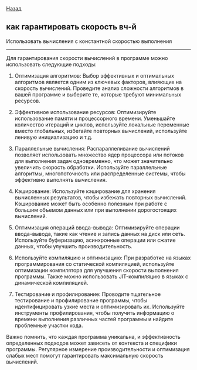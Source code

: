 [Назад](/L1/L1_.md) 

## как гарантировать скорость вч-й

Использовать вычисления с константной скоростью выполнения



----------------------------------------------------------------
Для гарантирования скорости вычислений в программе можно использовать следующие подходы:

1. Оптимизация алгоритмов: Выбор эффективных и оптимальных алгоритмов является одним из ключевых факторов, влияющих на скорость вычислений. Проведите анализ сложности алгоритмов в вашей программе и выберите те, которые требуют минимальных ресурсов.

2. Эффективное использование ресурсов: Оптимизируйте использование памяти и процессорного времени. Уменьшайте количество итераций и циклов, используйте локальные переменные вместо глобальных, избегайте повторных вычислений, используйте ленивую инициализацию и т.д.

3. Параллельные вычисления: Распараллеливание вычислений позволяет использовать множество ядер процессора или потоков для выполнения задач одновременно, что может значительно увеличить скорость обработки. Используйте параллельные алгоритмы, многопоточность или распределенные системы, чтобы эффективно выполнять вычисления.

4. Кэширование: Используйте кэширование для хранения вычисленных результатов, чтобы избежать повторных вычислений. Кэширование может быть особенно полезным при работе с большим объемом данных или при выполнении дорогостоящих вычислений.

5. Оптимизация операций ввода-вывода: Оптимизируйте операции ввода-вывода, такие как чтение и запись данных на диск или сеть. Используйте буферизацию, асинхронные операции или сжатие данных, чтобы улучшить производительность.

6. Используйте компиляцию и оптимизацию: При разработке на языках программирования со статической компиляцией, используйте оптимизации компилятора для улучшения скорости выполнения программы. Также можно использовать JIT-компиляцию в языках с динамической компиляцией.

7. Тестирование и профилирование: Проводите тщательное тестирование и профилирование программы, чтобы идентифицировать узкие места и оптимизировать их. Используйте инструменты профилирования, чтобы получить информацию о времени выполнения различных частей программы и найдите проблемные участки кода.

Важно помнить, что каждая программа уникальна, и эффективность определенных подходов может зависеть от контекста и специфики программы. Регулярное измерение производительности и оптимизация слабых мест помогут гарантировать максимальную скорость вычислений.